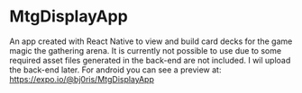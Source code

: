 # MtgDisplayApp

An app created with React Native to view and build card decks for the game magic the gathering arena.
It is currently not possible to use due to some required asset files generated in the back-end are not included. I wil upload the back-end later.
For android you can see a preview at: https://expo.io/@bj0ris/MtgDisplayApp
